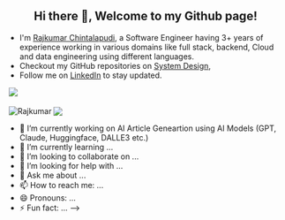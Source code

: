 <h2 align="center">Hi there 👋, Welcome to my Github page!</h2>
<ul>
  <li>I'm <a href = "https://ashishps.com/">Rajkumar Chintalapudi</a>, a Software Engineer having 3+ years of experience working in various domains like full stack, backend, Cloud and data engineering using different languages.</li>
  <li>Checkout my GitHub repositories on <a href = "https://github.com/ashishps1/awesome-system-design-resources">System Design</a>, <!--<a href = "https://github.com/ashishps1/awesome-low-level-design">Low Level Design</a>, <a href = "https://github.com/ashishps1/awesome-leetcode-resources">Leetcode</a> and <a href = "https://github.com/ashishps1/awesome-behavioral-interviews">Behavioral interviews</a>.</li>
  <li>Join my free <a href = "https://bit.ly/amghpr">AlgoMaster Newsletter</a> and get a <b>FREE System Design Interview Handbook</b> in your inbox.</li>-->
  <li>Follow me on <a href="https://www.linkedin.com/in/rajkumar-chintalapudi/">LinkedIn</a> to stay updated.</li>
</ul>

&nbsp;![](https://komarev.com/ghpvc/?username=ChintalapudiRajkumar&color=brightgreen)
<p>&nbsp;<img align="center" src="https://github-readme-stats.vercel.app/api?username=ChintalapudiRajkumar&show_icons=true&locale=en" alt="Rajkumar" />
<img align="center" src="https://github-readme-stats.vercel.app/api/top-langs/?username=ChintalapudiRajkumar&layout=compact&hide_border=true&&langs_count=10&show_icons=true&theme=transparent" />
</p>

- 🔭 I’m currently working on AI Article Geneartion using AI Models (GPT, Claude, Huggingface, DALLE3 etc.)
- 🌱 I’m currently learning ...
- 👯 I’m looking to collaborate on ...
- 🤔 I’m looking for help with ...
- 💬 Ask me about ...
- 📫 How to reach me: ...
- 😄 Pronouns: ...
- ⚡ Fun fact: ...
-->
